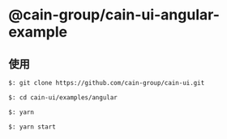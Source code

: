 # @cain-group/cain-ui-angular-example


## 使用

```bash
$: git clone https://github.com/cain-group/cain-ui.git

$: cd cain-ui/examples/angular

$: yarn

$: yarn start
```
